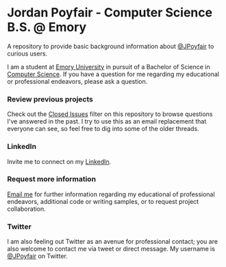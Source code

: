 # Jordan Poyfair - Computer Science B.S. @ Emory

A repository to provide basic background information about [@JPoyfair](https://twitter.com/jpoyfair) to curious users.

I am a student at [Emory University](http://news.emory.edu/stories/2015/09/upress_us_news_rankings/campus.html) in pursuit of a Bachelor of Science in [Computer Science](http://www.mathcs.emory.edu/index.php). If you have a question for me regarding my educational or professional endeavors, please ask a question.

### Review previous projects

Check out the [Closed Issues](https://github.com/holman/ama/issues?q=is%3Aissue+is%3Aclosed)
filter on this repository to browse questions I've answered in the past. I try
to use this as an email replacement that everyone can see, so feel free to dig
into some of the older threads.

### LinkedIn

Invite me to connect on my [LinkedIn](http://linkedin.com/jpoyfair).

### Request more information

[Email me](jordan.poyfair@emory.edu) for further information regarding my educational of professional endeavors, additional code or writing samples, or to request project collaboration.

### Twitter

I am also feeling out Twitter as an avenue for professional contact; you are also welcome to contact me via tweet or direct message. My username is [@JPoyfair](https://twitter.com/JPoyfair) on Twitter.
